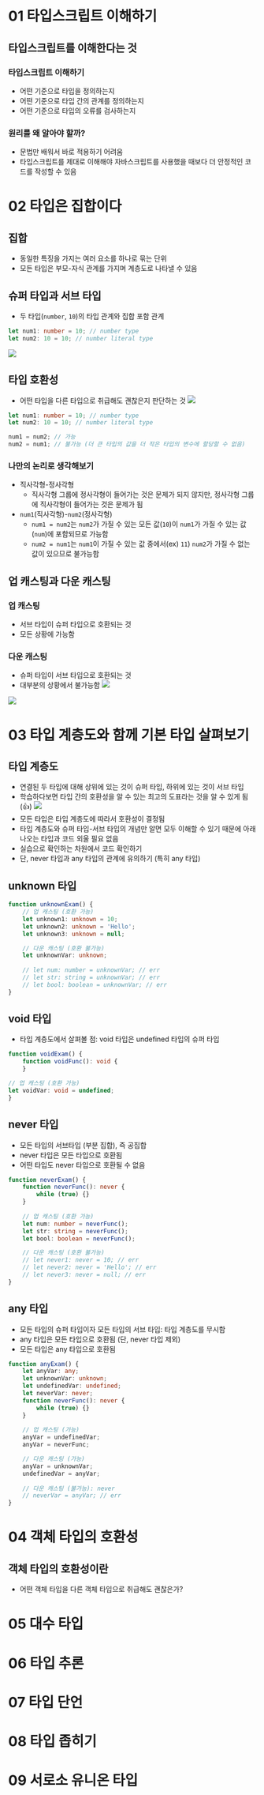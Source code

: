 # 01 타입스크립트 이해하기
## 타입스크립트를 이해한다는 것
### 타입스크립트 이해하기
- 어떤 기준으로 타입을 정의하는지
- 어떤 기준으로 타입 간의 관계를 정의하는지
- 어떤 기준으로 타입의 오류를 검사하는지
### 원리를 왜 알아야 할까?
- 문법만 배워서 바로 적용하기 어려움
- 타입스크립트를 제대로 이해해야 자바스크립트를 사용했을 때보다 더 안정적인 코드를 작성할 수 있음


# 02 타입은 집합이다
## 집합
- 동일한 특징을 가지는 여러 요소를 하나로 묶는 단위
- 모든 타입은 부모-자식 관계를 가지며 계층도로 나타낼 수 있음

## 슈퍼 타입과 서브 타입
- 두 타입(`number`, `10`)의 타입 관계와 집합 포함 관계
```ts
let num1: number = 10; // number type
let num2: 10 = 10; // number literal type
```
![](https://i.imgur.com/pl9C4oT.png)

## 타입 호환성
- 어떤 타입을 다른 타입으로 취급해도 괜찮은지 판단하는 것
![](https://i.imgur.com/12KLZya.png)
```ts
let num1: number = 10; // number type
let num2: 10 = 10; // number literal type

num1 = num2; // 가능
num2 = num1; // 불가능 (더 큰 타입의 값을 더 작은 타입의 변수에 할당할 수 없음)
```
### 나만의 논리로 생각해보기
- 직사각형-정사각형
	- 직사각형 그룹에 정사각형이 들어가는 것은 문제가 되지 않지만, 정사각형 그룹에 직사각형이 들어가는 것은 문제가 됨
- `num1`(직사각형)-`num2`(정사각형)
	- `num1 = num2`는 `num2`가 가질 수 있는 모든 값(`10`)이 `num1`가 가질 수 있는 값(`num`)에 포함되므로 가능함
	- `num2 = num1`는 `num1`이 가질 수 있는 값 중에서(ex) `11`) `num2`가 가질 수 없는 값이 있으므로 불가능함

## 업 캐스팅과 다운 캐스팅
### 업 캐스팅
- 서브 타입이 슈퍼 타입으로 호환되는 것
- 모든 상황에 가능함
### 다운 캐스팅
- 슈퍼 타입이 서브 타입으로 호환되는 것
- 대부분의 상황에서 불가능함
![](https://i.imgur.com/gwMPqxc.png)

![](https://i.imgur.com/Gky6tDM.png)


# 03 타입 계층도와 함께 기본 타입 살펴보기
## 타입 계층도
- 연결된 두 타입에 대해 상위에 있는 것이 슈퍼 타입, 하위에 있는 것이 서브 타입
- 학습하다보면 타입 간의 호환성을 알 수 있는 최고의 도표라는 것을 알 수 있게 됨(👍)
![](https://i.imgur.com/ImxlAk0.png)
- 모든 타입은 타입 계층도에 따라서 호환성이 결정됨
- 타입 계층도와 슈퍼 타입-서브 타입의 개념만 알면 모두 이해할 수 있기 때문에 아래 나오는 타입과 코드 외울 필요 없음
- 실습으로 확인하는 차원에서 코드 확인하기
- 단, never 타입과 any 타입의 관계에 유의하기 (특히 any 타입)

## unknown 타입
```ts
function unknownExam() {
    // 업 캐스팅 (호환 가능)
    let unknown1: unknown = 10;
    let unknown2: unknown = 'Hello';
    let unknown3: unknown = null;

    // 다운 캐스팅 (호환 불가능)
    let unknownVar: unknown;
    
    // let num: number = unknownVar; // err
    // let str: string = unknownVar; // err
    // let bool: boolean = unknownVar; // err
}
```

## void 타입
- 타입 계층도에서 살펴볼 점:  void 타입은 undefined 타입의 슈퍼 타입
```ts
function voidExam() {
    function voidFunc(): void {
    }

// 업 캐스팅 (호환 가능)
let voidVar: void = undefined;
}
```

## never 타입
- 모든 타입의 서브타입 (부분 집합), 즉 공집합
- never 타입은 모든 타입으로 호환됨
- 어떤 타입도 never 타입으로 호환될 수 없음
```ts
function neverExam() {
    function neverFunc(): never {
        while (true) {}
    }
    
    // 업 캐스팅 (호환 가능)
    let num: number = neverFunc();
    let str: string = neverFunc();
    let bool: boolean = neverFunc();

    // 다운 캐스팅 (호환 불가능)
    // let never1: never = 10; // err
    // let never2: never = 'Hello'; // err
    // let never3: never = null; // err
}
```

## any 타입
- 모든 타입의 슈퍼 타입이자 모든 타입의 서브 타입: 타입 계층도를 무시함
- any 타입은 모든 타입으로 호환됨 (단, never 타입 제외)
- 모든 타입은 any 타입으로 호환됨
```ts
function anyExam() {
    let anyVar: any;
    let unknownVar: unknown;
    let undefinedVar: undefined;
    let neverVar: never;
    function neverFunc(): never {
        while (true) {}
    }
  
    // 업 캐스팅 (가능)
    anyVar = undefinedVar;
    anyVar = neverFunc;

    // 다운 캐스팅 (가능)
    anyVar = unknownVar;
    undefinedVar = anyVar;
  
    // 다운 캐스팅 (불가능): never
    // neverVar = anyVar; // err
}
```


# 04 객체 타입의 호환성
## 객체 타입의 호환성이란
- 어떤 객체 타입을 다른 객체 타입으로 취급해도 괜찮은가?

# 05 대수 타입



# 06 타입 추론



# 07 타입 단언



# 08 타입 좁히기



# 09 서로소 유니온 타입